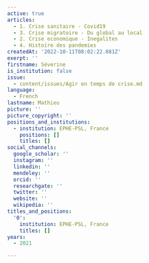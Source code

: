 ```yaml
---
active: true
articles:
  - 1. Crise sanitaire - Covid19
  - 3. Crise migratoire - Du global au local
  - 2. Crise economique - Inegalites
  - 4. Histoire des pandemies
createdAt: '2022-10-11T08:02:22.081Z'
exerpt: ''
firstname: Séverine
is_institution: false
issue:
  - content/issues/Agir en temps de crise.md
language:
  - French
lastname: Mathieu
picture: ''
picture_copyright: ''
positions_and_institutions:
  - institution: EPHE-PSL, France
    positions: []
    titles: []
social_channels:
  google_scholar: ''
  instagram: ''
  linkedin: ''
  mendeley: ''
  orcid: ''
  researchgate: ''
  twitter: ''
  website: ''
  wikipedia: ''
titles_and_positions:
  '0':
    institution: EPHE-PSL, France
    titles: []
years:
  - 2021

---
```

